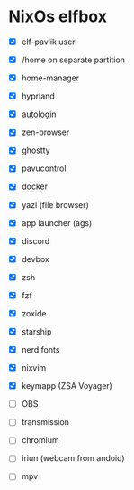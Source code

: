 # NixOs elfbox

* [x] elf-pavlik user
* [x] /home on separate partition
* [x] home-manager
* [x] hyprland
* [x] autologin
* [x] zen-browser
* [x] ghostty
* [x] pavucontrol
* [x] docker
* [x] yazi (file browser)
* [x] app launcher (ags)
* [x] discord
* [x] devbox
* [x] zsh
* [x] fzf
* [x] zoxide
* [x] starship
* [x] nerd fonts
* [x] nixvim
* [x] keymapp (ZSA Voyager)
* [ ] OBS
* [ ] transmission
* [ ] chromium
* [ ] iriun (webcam from andoid)
* [ ] mpv

